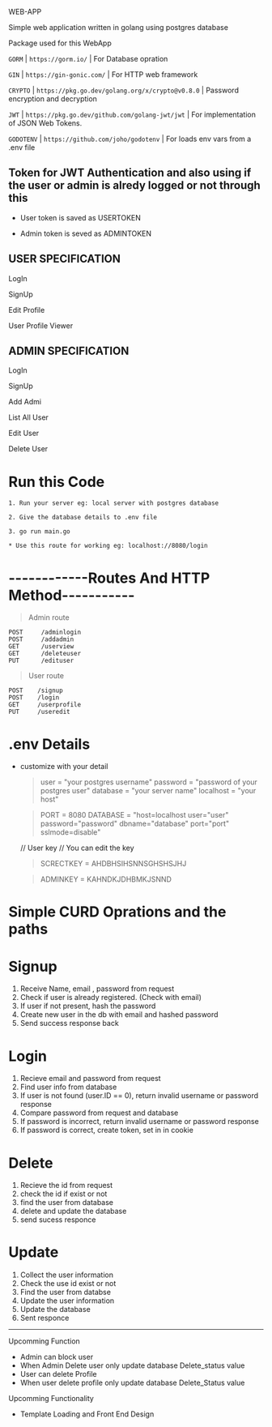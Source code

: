 
WEB-APP
 
Simple web application written in golang using postgres database


Package used for this WebApp

`GORM`        | `https://gorm.io/`                                 | For Database opration

`GIN`         | `https://gin-gonic.com/`                           | For HTTP web framework

`CRYPTO`      | `https://pkg.go.dev/golang.org/x/crypto@v0.8.0`    | Password encryption and decryption

`JWT`         | `https://pkg.go.dev/github.com/golang-jwt/jwt`     | For implementation of JSON Web Tokens.

`GODOTENV`    | `https://github.com/joho/godotenv`                 | For loads env vars from a .env file

## Token for JWT Authentication and also using if the user or admin is alredy logged or not through this

* User token is saved as USERTOKEN

* Admin token is seved as ADMINTOKEN

## USER SPECIFICATION

LogIn

SignUp

Edit Profile

User Profile Viewer

## ADMIN SPECIFICATION

LogIn

SignUp

Add Admi

List All User

Edit User

Delete User

# Run this Code

    1. Run your server eg: local server with postgres database

    2. Give the database details to .env file

    3. go run main.go

    * Use this route for working eg: localhost://8080/login

# ------------Routes And HTTP Method-----------

> Admin route

    POST     /adminlogin
	POST     /addadmin
	GET      /userview
	GET      /deleteuser
	PUT      /edituser

> User route

	POST    /signup
	POST    /login
	GET     /userprofile
    PUT     /useredit



# .env Details

* customize with your detail
    > user      = "your postgres username"
    > password  = "password of your postgres user"
    > database  = "your server name"
    > localhost = "your host"

    > PORT      = 8080
    > DATABASE  = "host=localhost user="user" password="password" dbname="database" port="port"             sslmode=disable"

    // User key
    // You can edit the key

    > SCRECTKEY = AHDBHSIHSNNSGHSHSJHJ

    > ADMINKEY  = KAHNDKJDHBMKJSNND


# Simple CURD Oprations and the paths

# Signup 

1. Receive Name, email , password from request
2. Check if user is already registered. (Check with email)
3. If user if not present, hash the password
4. Create new user in the db with email and hashed password
5. Send success response back

# Login

1. Recieve email and password from request
2. Find user info from database
3. If user is not found (user.ID == 0), return invalid username or password response
4. Compare password from request and database
5. If password is incorrect, return invalid username or password response
6. If password is correct, create token, set in in cookie

# Delete

1. Recieve the id from request
2. check the id if exist or not
3. find the user from database
4. delete and update the database
5. send sucess responce

# Update

1. Collect the user information
2. Check the use id exist or not
3. Find the user from databse
4. Update the user information
5. Update the database 
6. Sent responce


---------------------------------------------------------------------------------
Upcomming Function

 * Admin can block user
 * When Admin Delete user only update database Delete_status value
 * User can delete Profile
 * When user delete profile only update database Delete_Status value

Upcomming Functionality
 * Template Loading and Front End Design